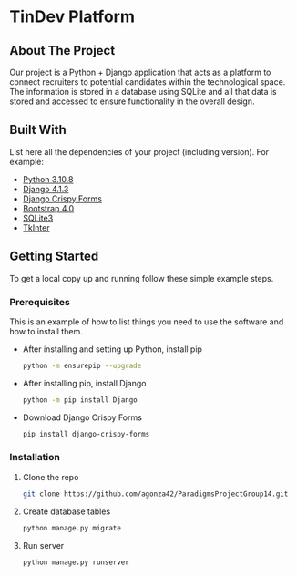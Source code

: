 # TinDev Platform

## About The Project

Our project is a Python + Django application that acts as a platform to connect
recruiters to potential candidates within the technological space. The information
is stored in a database using SQLite and all that data is stored and accessed to
ensure functionality in the overall design.

## Built With
List here all the dependencies of your project (including version). For example:

* [Python 3.10.8](https://www.python.org/)
* [Django 4.1.3](https://www.djangoproject.com/)
* [Django Crispy Forms](https://django-crispy-forms.readthedocs.io/en/latest/)
* [Bootstrap 4.0](https://getbootstrap.com)
* [SQLite3](https://www.sqlite.org/index.html)
* [TkInter](https://docs.python.org/3/library/tkinter.html)

## Getting Started

To get a local copy up and running follow these simple example steps.

### Prerequisites

This is an example of how to list things you need to use the software and how to install them.
* After installing and setting up Python, install pip
  ```sh
  python -m ensurepip --upgrade
  ```

* After installing pip, install Django
  ```sh
  python -m pip install Django
  ```

* Download Django Crispy Forms
  ```sh
  pip install django-crispy-forms
  ```

### Installation

1. Clone the repo
   ```sh
   git clone https://github.com/agonza42/ParadigmsProjectGroup14.git
   ```
   
2. Create database tables
   ```sh
   python manage.py migrate
   ```
   
3. Run server
   ```sh
   python manage.py runserver
   ```
